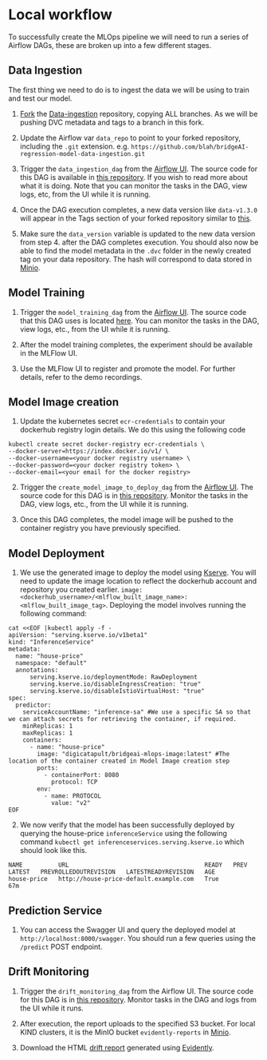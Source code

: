 # Local workflow

To successfully create the MLOps pipeline we will need to run a series of Airflow DAGs, these are broken up into a few different stages.

## Data Ingestion
The first thing we need to do is to ingest the data we will be using to train and test our model.

1. [Fork](https://github.com/digicatapult/bridgeAI-regression-model-data-ingestion/fork) the [Data-ingestion](https://github.com/digicatapult/bridgeAI-regression-model-data-ingestion) repository, copying ALL branches.  As we will be pushing DVC metadata and tags to a branch in this fork.

2. Update the Airflow var `data_repo` to point to your forked repository, including the `.git` extension. e.g. `https://github.com/blah/bridgeAI-regression-model-data-ingestion.git`

3. Trigger the `data_ingestion_dag` from the [Airflow UI](../README.md#airflow). The source code for this DAG is available in [this repository](https://github.com/digicatapult/bridgeAI-regression-model-data-ingestion).  If you wish to read more about what it is doing.
Note that you can monitor the tasks in the DAG, view logs, etc, from the UI while it is running.

4. Once the DAG execution completes, a new data version like `data-v1.3.0` will appear in the Tags section of your forked repository similar to [this](https://github.com/digicatapult/bridgeAI-regression-model-data-ingestion/tags).

5. Make sure the `data_version` variable is updated to the new data version from step 4. after the DAG completes execution.  You should also now be able to find the model metadata in the `.dvc` folder in the newly created tag on your data repository.  The hash will correspond to data stored in [Minio](../README.md#dvc-and-evidently).

## Model Training

1. Trigger the `model_training_dag` from the [Airflow UI](../README.md#airflow). The source code that this DAG uses is located [here](https://github.com/digicatapult/bridgeAI-regression-model-training).  You can monitor the tasks in the DAG, view logs, etc., from the UI while it is running.

2. After the model training completes, the experiment should be available in the MLFlow UI.

3. Use the MLFlow UI to register and promote the model. For further details, refer to the demo recordings.

## Model Image creation

1. Update the kubernetes secret `ecr-credentials` to contain your dockerhub registry login details.  We do this using the following code
```
kubectl create secret docker-registry ecr-credentials \
--docker-server=https://index.docker.io/v1/ \
--docker-username=<your docker registry username> \
--docker-password=<your docker registry token> \
--docker-email=<your email for the docker registry>
```

2. Trigger the `create_model_image_to_deploy_dag` from the [Airflow UI](../README.md#airflow). The source code for this DAG is in [this repository](https://github.com/digicatapult/bridgeAI-model-baseimage).  Monitor the tasks in the DAG, view logs, etc., from the UI while it is running.

3. Once this DAG completes, the model image will be pushed to the container registry you have previously specified.

## Model Deployment

1. We use the generated image to deploy the model using [Kserve](https://kserve.github.io/website/latest). You will need to update the image location to reflect the dockerhub account and repository you created earlier. `image: <dockerhub_username>/<mlflow_built_image_name>:<mlflow_built_image_tag>`. Deploying the model involves running the following command:
```
cat <<EOF |kubectl apply -f -
apiVersion: "serving.kserve.io/v1beta1"
kind: "InferenceService"
metadata:
  name: "house-price"
  namespace: "default"
  annotations:
      serving.kserve.io/deploymentMode: RawDeployment
      serving.kserve.io/disableIngressCreation: "true"
      serving.kserve.io/disableIstioVirtualHost: "true"
spec:
  predictor:
    serviceAccountName: "inference-sa" #We use a specific SA so that we can attach secrets for retrieving the container, if required.
    minReplicas: 1
    maxReplicas: 1
    containers:
      - name: "house-price"
        image: "digicatapult/bridgeai-mlops-image:latest" #The location of the container created in Model Image creation step
        ports:
          - containerPort: 8080
            protocol: TCP
        env:
          - name: PROTOCOL
            value: "v2"
EOF
```
2. We now verify that the model has been successfully deployed by querying the house-price `inferenceService` using the following command `kubectl get inferenceservices.serving.kserve.io` which should look like this.

```
NAME          URL                                      READY   PREV   LATEST   PREVROLLEDOUTREVISION   LATESTREADYREVISION   AGE
house-price   http://house-price-default.example.com   True                                                                  67m
```

## Prediction Service

1. You can access the Swagger UI and query the deployed model at `http://localhost:8000/swagger`.  You should run a few queries using the `/predict` POST endpoint.

## Drift Monitoring

1. Trigger the `drift_monitoring_dag` from the Airflow UI. The source code for this DAG is in [this repository](https://github.com/digicatapult/bridgeAI-drift-monitoring). Monitor tasks in the DAG and logs from the UI while it runs.

2. After execution, the report uploads to the specified S3 bucket. For local KIND clusters, it is the MinIO bucket `evidently-reports` in [Minio](../README.md#dvc-and-evidently).

3. Download the HTML [drift report](https://www.evidentlyai.com/ml-in-production/concept-drift) generated using [Evidently](https://www.evidentlyai.com).
